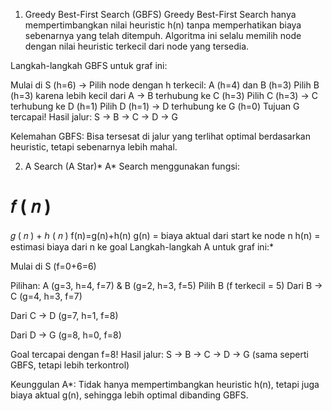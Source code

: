 1. Greedy Best-First Search (GBFS)
Greedy Best-First Search hanya mempertimbangkan nilai heuristic h(n) tanpa memperhatikan biaya sebenarnya yang telah ditempuh. Algoritma ini selalu memilih node dengan nilai heuristic terkecil dari node yang tersedia.

Langkah-langkah GBFS untuk graf ini:

Mulai di S (h=6) → Pilih node dengan h terkecil: A (h=4) dan B (h=3)
Pilih B (h=3) karena lebih kecil dari A → B terhubung ke C (h=3)
Pilih C (h=3) → C terhubung ke D (h=1)
Pilih D (h=1) → D terhubung ke G (h=0)
Tujuan G tercapai!
Hasil jalur: S → B → C → D → G

Kelemahan GBFS: Bisa tersesat di jalur yang terlihat optimal berdasarkan heuristic, tetapi sebenarnya lebih mahal.

2. A Search (A Star)*
A* Search menggunakan fungsi:

𝑓
(
𝑛
)
=
𝑔
(
𝑛
)
+
ℎ
(
𝑛
)
f(n)=g(n)+h(n)
g(n) = biaya aktual dari start ke node n
h(n) = estimasi biaya dari n ke goal
Langkah-langkah A untuk graf ini:*

Mulai di S (f=0+6=6)

Pilihan: A (g=3, h=4, f=7) & B (g=2, h=3, f=5)
Pilih B (f terkecil = 5)
Dari B → C (g=4, h=3, f=7)

Dari C → D (g=7, h=1, f=8)

Dari D → G (g=8, h=0, f=8)

Goal tercapai dengan f=8!
Hasil jalur: S → B → C → D → G (sama seperti GBFS, tetapi lebih terkontrol)

Keunggulan A*: Tidak hanya mempertimbangkan heuristic h(n), tetapi juga biaya aktual g(n), sehingga lebih optimal dibanding GBFS.

